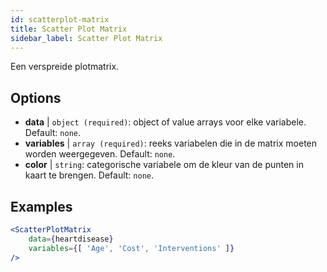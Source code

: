 ```yaml
---
id: scatterplot-matrix
title: Scatter Plot Matrix
sidebar_label: Scatter Plot Matrix
---
```


Een verspreide plotmatrix.

## Options

* __data__ | `object (required)`: object of value arrays voor elke variabele. Default: `none`.
* __variables__ | `array (required)`: reeks variabelen die in de matrix moeten worden weergegeven. Default: `none`.
* __color__ | `string`: categorische variabele om de kleur van de punten in kaart te brengen. Default: `none`.


## Examples

```jsx live
<ScatterPlotMatrix
    data={heartdisease} 
    variables={[ 'Age', 'Cost', 'Interventions' ]}
/>
```

